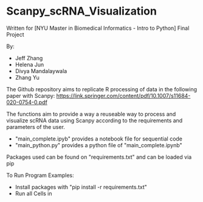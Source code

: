 # Scanpy_scRNA_Visualization

Written for [NYU Master in Biomedical Informatics - Intro to Python] Final Project

By:
- Jeff Zhang
- Helena Jun
- Divya Mandalaywala
- Zhang Yu


The Github repository aims to replicate R processing of data in the following paper with Scanpy:
https://link.springer.com/content/pdf/10.1007/s11684-020-0754-0.pdf

The functions aim to provide a way a reuseable way to process and visualize scRNA data using Scanpy according to the requirements and parameters of the user.
- "main_complete.ipyb" provides a notebook file for sequential code
- "main_python.py" provides a python file of "main_complete.ipynb"


Packages used can be found on "requirements.txt" and can be loaded via pip


To Run Program Examples:
- Install packages with "pip install -r requirements.txt"
- Run all Cells in 
